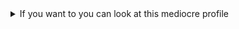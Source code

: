 <details>
<summary>If you want to you can look at this mediocre profile</summary>
<br>
# Welcome Folks!
Name's Diego, but you can call me Como
  
I'm from Italy, something that most people find cool, but I don't. <br>
I tend to be pessimistic about anything that concerns myself only, you could call me an embedded systems engineer wannabe <br>

My life: nothing special <br>
My dream: nothing relevant <br>
My ambitions: not much <br>
My philosophy: men are not born engineers, nor they want to become one, but in the end they will either find themselves failures or accept the Eng. title <br>

  Currently learning Russian

👯 I’m looking to find any meaning in what I'm doing

📝 Rarely active on [Mastodon](https://hachyderm.io/@Comodino)

👀 Ask me about Segfaults, Stack Smashing and why I moved to Rust

📫 You can reach me at comodinocode@proton.me

⚡ Fun fact  - I like Philosophy


# Projects ⚙️
<table bordercolor="#66b2b2">
  
  <tr>
    <td width="50%" valign="top">
      <h3 align="center">DogeGuard (WIP)</h3>
        <br />
        <a target="_blank" href="http://dogeguard.doggocorp.net">
            <img src="images/dogeguard.png" width="100%" alt="Passwd Manager"/>
        </a>
        <br />
        <p align = "center">
            <br>
        <a href="https://github.com/llComodino/DogeGuard" target="_blank">
            <img src="https://img.shields.io/static/v1?label=|&message=REPO&color=f&style=plastic&logo=github&logo-color=white"/>
        </a>
            </p>
                <p><strong>Rust</strong> - Passwd Manager : A secure, private, hence self hosted application for managing you passwords and logins!</p>
    </td>
    <td width="50%" valign="top">
      <h3 align="center">comodino-lab (WIP)</h3>
        <br />
        <a target="_blank" href="https://github.com/llComodino/comodino-lab">
            <img src="images/comodino-lab.png" width="100%" alt="Random Stuff"/>
        </a>
        <br />
        <p align = "center">
            <br>
        <a href="https://github.com/llComodino/comodino-lab" target="_blank">
            <img src="https://img.shields.io/static/v1?label=|&message=REPO&color=f&style=plastic&logo=github&logo-color=white"/>
        </a>
            </p>
                <p><strong>Rust, C, C++, PHP</strong> - Learning Projects : Lots of projects that I make while learning new concepts or leanguages </p>
    </td>
  </tr>
  
</table>


# Technologies & Tools 🔧
![](https://img.shields.io/badge/Code-C-informational?style=flat&logo=c&logoColor=white&color=brightgreen)
![](https://img.shields.io/badge/Code-C++-informational?style=flat&logo=cplusplus&logoColor=white&color=brightgreen)
![](https://img.shields.io/badge/Code-Rust-informational?style=flat&logo=rust&logoColor=white&color=brightgreen)
![](https://img.shields.io/badge/Code-typescript-informational?style=flat&logo=typescript&logoColor=blue&color=brightgreen)
![](https://img.shields.io/badge/Code-svelte-informational?style=flat&logo=svelte&logoColor=red&color=brightgreen)
![](https://img.shields.io/badge/Code-php-informational?style=flat&logo=php&logoColor=white&color=brightgreen)
![](https://img.shields.io/badge/Database-arangodb-informational?style=flat&logo=arangodb&logoColor=yellow&color=brightgreen)
![](https://img.shields.io/badge/Database-MySQL-informational?style=flat&logo=mysql&logoColor=white&color=brightgreen)
![](https://img.shields.io/badge/Tools-Git-informational?style=flat&logo=git&logoColor=white&color=brightgreen)
![](https://img.shields.io/badge/Tools-Docker-informational?style=flat&logo=docker&logoColor=white&color=brightgreen)
![](https://img.shields.io/badge/Shell-Bash-informational?style=flat&logo=gnu-bash&logoColor=white&color=brightgreen)
![](https://img.shields.io/badge/OS-Linux-informational?style=flat&logo=linux&logoColor=white&color=brightgreen)
![](https://img.shields.io/badge/Editor-neovim-informational?style=flat&logo=neovim&logoColor=white&color=brightgreen)
<br>

# GitHub Stats 📈
<a href="https://github.com/llComodino/llComodino">
  <img align="center" src="https://github-readme-stats.vercel.app/api/top-langs/?username=llComodino&hide=less&title_color=d13979&text_color=c9cacc&icon_color=2bbc8a&bg_color=1d1f21&langs_count=4" />
</a>

<a href="https://github.com/llComodino/llComodino">
  <img align="center" src="https://github-readme-stats.vercel.app/api?username=llComodino&count_private=true&show_icons=true&theme=radical&hide_border=true&custom_title=Como%27s%20Github%20Stats" alt="Como's GitHub Stats" />
</a>
<br><br>

<a href="https://github.com/llComodino/llComodino">
  <img align="center" src="https://github-profile-summary-cards.vercel.app/api/cards/profile-details?username=llComodino&theme=radical&hide_border=true)](https://github.com/llComodino" alt="Como's GitHub Stats Graph"/>
</a>
<br><br>

<a href="https://github.com/llComodino/llComodino">
  <img align="center" src="https://github-readme-streak-stats.herokuapp.com/?user=llComodino&theme=dark" alt="Como's GitHub Streak Stats"/>
</a>
<br><br>


## Extras 📝
<details>
  <summary>Click to expand!</summary>
  <br>
    <img src="https://github-profile-trophy.vercel.app/?username=llComodino&theme=onedark&column=3&margin-w=15&margin-h=15" />
    <br>
    <img src="https://metrics.lecoq.io/llComodino?template=classic&activity=1&followup=1&languages=1&lines=1&people=1&activity.limit=5&activity.days=14&activity.filter=all&activity.visibility=all&activity.timestamps=false&languages.colors=github&languages.threshold=0%25&people.limit=28&people.size=28&people.types=followers%2C%20following&people.identicons=true&people.shuffle=true&config.timezone=Asia%2FCalcutta&config.twemoji=true" alt="Detailed Github Stats"/>   
</details>
</details>
